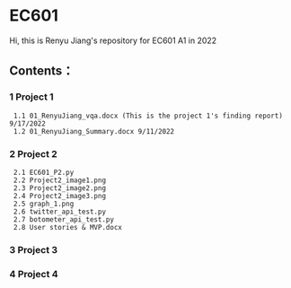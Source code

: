 # EC601
Hi, this is Renyu Jiang's repository for EC601 A1 in 2022

## Contents：

### 1 Project 1 
     
     1.1 01_RenyuJiang_vqa.docx (This is the project 1's finding report) 9/17/2022
     1.2 01_RenyuJiang_Summary.docx 9/11/2022

### 2 Project 2

     2.1 EC601_P2.py
     2.2 Project2_image1.png
     2.3 Project2_image2.png
     2.4 Project2_image3.png
     2.5 graph_1.png
     2.6 twitter_api_test.py
     2.7 botometer_api_test.py
     2.8 User stories & MVP.docx

### 3 Project 3

### 4 Project 4
